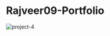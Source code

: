﻿# Rajveer09-Portfolio
![project-4](https://github.com/RajveerHayer09/Rajveer09-Portfolio/assets/91181106/f6a66edd-ec1a-4ffe-9520-3502a88e3328)
